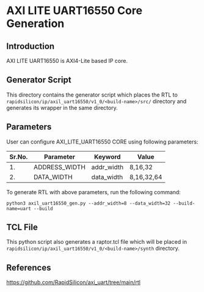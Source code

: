 # AXI LITE UART16550 Core Generation 

## Introduction
AXI LITE UART16550 is AXI4-Lite based IP core.

## Generator Script

This directory contains the generator script which places the RTL to `rapidsilicon/ip/axil_uart16550/v1_0/<build-name>/src/` directory and generates its wrapper in the same directory. 
    
## Parameters
User can configure AXI_LITE_UART16550 CORE using following parameters:

| Sr.No.|       Parameter       |      Keyword     |     Value      |
|-------|-----------------------|------------------|----------------|
|   1.  |     ADDRESS_WIDTH     |   addr_width     |   8,16,32      |
|   2.  |     DATA_WIDTH        |   data_width     |   8,16,32,64   |  


To generate RTL with above parameters, run the following command:
```
python3 axil_uart16550_gen.py --addr_width=8 --data_width=32 --build-name=uart --build
```

## TCL File

This python script also generates a raptor.tcl file which will be placed in `rapidsilicon/ip/axil_uart16550/v1_0/<build-name>/synth` directory.


## References

https://github.com/RapidSilicon/axi_uart/tree/main/rtl
